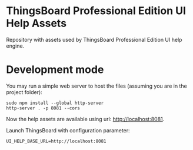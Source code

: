 # ThingsBoard Professional Edition UI Help Assets

Repository with assets used by ThingsBoard Professional Edition UI help engine.

# Development mode
 
You may run a simple web server to host the files (assuming you are in the project folder):

```shell
sudo npm install --global http-server
http-server . -p 8081 --cors
```

Now the help assets are available using url: [http://localhost:8081](http://localhost:8081).

Launch ThingsBoard with configuration parameter: 

```shell
UI_HELP_BASE_URL=http://localhost:8081
```